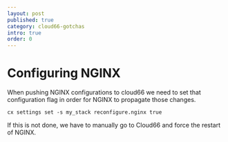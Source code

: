 ```yaml
---
layout: post
published: true
category: cloud66-gotchas
intro: true
order: 0
---
```



# Configuring NGINX

When pushing NGINX configurations to cloud66 we need to set that configuration
flag in order for NGINX to propagate those changes.

`cx settings set -s my_stack reconfigure.nginx true`

If this is not done, we have to manually go to Cloud66 and force the restart of
NGINX.
